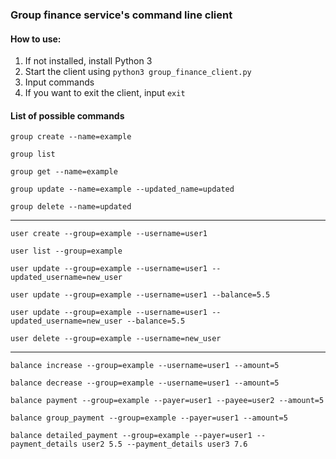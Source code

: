 ### Group finance service's command line client

#### How to use:
1. If not installed, install Python 3
2. Start the client using `python3 group_finance_client.py`
3. Input commands
4. If you want to exit the client, input `exit`

#### List of possible commands
`group create --name=example`

`group list`

`group get --name=example`

`group update --name=example --updated_name=updated`

`group delete --name=updated`

---
`user create --group=example --username=user1`

`user list --group=example`

`user update --group=example --username=user1 --updated_username=new_user`

`user update --group=example --username=user1 --balance=5.5`

`user update --group=example --username=user1 --updated_username=new_user --balance=5.5`

`user delete --group=example --username=new_user`

---
`balance increase --group=example --username=user1 --amount=5`

`balance decrease --group=example --username=user1 --amount=5`

`balance payment --group=example --payer=user1 --payee=user2 --amount=5`

`balance group_payment --group=example --payer=user1 --amount=5`

`balance detailed_payment --group=example --payer=user1 --payment_details user2 5.5 --payment_details user3 7.6`